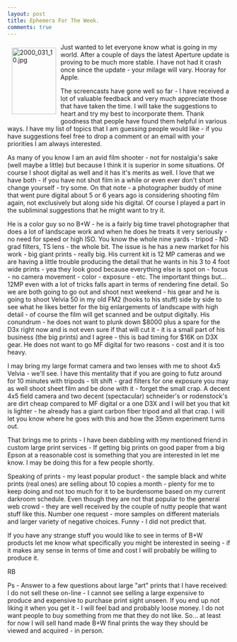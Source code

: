 ```yaml
---
layout: post
title: Ephemera For The Week.
comments: true
---
```

<a rel="lightbox" href="/wp-content/uploads/2010/03/2000_031_10.jpg"><img title="2000_031_10.jpg" src="/wp-content/uploads/2010/03/.thumbs/.2000_031_10.jpg" border="0" alt="2000_031_10.jpg" hspace="10" vspace="10" width="100" height="150" align="left" /></a>Just wanted to let everyone know what is going in my world. After a couple of days the latest Aperture update is proving to be much more stable. I have not had it crash once since the update - your milage will vary. Hooray for Apple.

The screencasts have gone well so far - I have received a lot of valuable feedback and very much appreciate those that have taken the time. I will take the suggestions to heart and try my best to incorporate them. Thank goodness that people have found them helpful in various ways. I have my list of topics that I am guessing people would like - if you have suggestions feel free to drop a comment or an email with your priorities I am always interested.

As many of you know I am an avid film shooter - not for nostalgia's sake (well maybe a little) but because I think it is superior in some situations. Of course I shoot digital as well and it has it's merits as well. I love that we have both - if you have not shot film in a while or even ever don't short change yourself - try some. On that note - a photographer buddy of mine that went pure digital about 5 or 6 years ago is considering shooting film again, not exclusively but along side his digital. Of course I played a part in the subliminal suggestions that he might want to try it.

He is a color guy so no B+W - he is a fairly big time travel photographer that does a lot of landscape work and when he does he treats it very seriously - no need for speed or high ISO. You know the whole nine yards - tripod - ND grad filters, TS lens - the whole bit. The issue is he has a new market for his work - big giant prints - really big. His current kit is 12 MP cameras and we are having a little trouble producing the detail that he wants in his 3 to 4 foot wide prints - yea they look good because everything else is spot on - focus - no camera movement - color - exposure - etc. The important things but... 12MP even with a lot of tricks falls apart in terms of rendering fine detail. So we are both going to go out and shoot next weekend - his gear and he is going to shoot Velvia 50 in my old FM2 (hooks to his stuff) side by side to see what he likes better for the big enlargements of landscape with high detail - of course the film will get scanned and be output digitally. His conundrum - he does not want to plunk down $8000 plus a spare for the D3x right now and is not even sure if that will cut it - it is a small part of his business (the big prints) and I agree - this is bad timing for $16K on D3X gear. He does not want to go MF digital for two reasons - cost and it is too heavy.

I may bring my large format camera and two lenses with me to shoot 4x5 Velvia - we'll see. I have this mentality that if you are going to futz around for 10 minutes with tripods - tilt shift - grad filters for one exposure you may as well shoot sheet film and be done with it - forget the small crap. A decent 4x5 field camera and two decent (spectacular) schneider's or rodenstock's are dirt cheap compared to MF digital or a one D3X and I will bet you that kit is lighter - he already has a giant carbon fiber tripod and all that crap. I will let you know where he goes with this and how the 35mm experiment turns out.

That brings me to prints - I have been dabbling with my mentioned friend in custom large print services - If getting big prints on good paper from a big Epson at a reasonable cost is something that you are interested in let me know. I may be doing this for a few people shortly.

Speaking of prints - my least popular product - the sample black and white prints (real ones) are selling about 10 copies a month - plenty for me to keep doing and not too much for it to be burdensome based on my current darkroom schedule. Even though they are not that popular to the general web crowd - they are well received by the couple of nutty people that want stuff like this. Number one request - more samples on different materials and larger variety of negative choices. Funny - I did not predict that.

If you have any strange stuff you would like to see in terms of B+W products let me know what specifically you might be interested in seeing - if it makes any sense in terms of time and cost I will probably be willing to produce it.

RB

Ps - Answer to a few questions about large "art" prints that I have received: I do not sell these on-line - I cannot see selling a large expensive to produce and expensive to purchase print sight unseen. If you end up not liking it when you get it - I will feel bad and probably loose money. I do not want people to buy something from me that they do not like. So... at least for now I will sell hand made B+W final prints the way they should be viewed and acquired - in person.